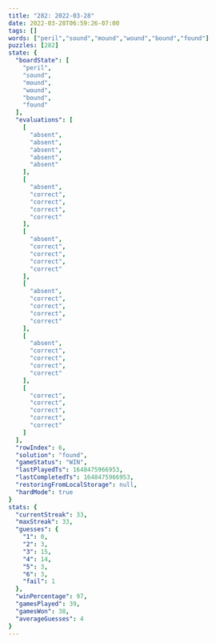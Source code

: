 ```yaml
---
title: "282: 2022-03-28"
date: 2022-03-28T06:59:26-07:00
tags: []
words: ["peril","sound","mound","wound","bound","found"]
puzzles: [282]
state: {
  "boardState": [
    "peril",
    "sound",
    "mound",
    "wound",
    "bound",
    "found"
  ],
  "evaluations": [
    [
      "absent",
      "absent",
      "absent",
      "absent",
      "absent"
    ],
    [
      "absent",
      "correct",
      "correct",
      "correct",
      "correct"
    ],
    [
      "absent",
      "correct",
      "correct",
      "correct",
      "correct"
    ],
    [
      "absent",
      "correct",
      "correct",
      "correct",
      "correct"
    ],
    [
      "absent",
      "correct",
      "correct",
      "correct",
      "correct"
    ],
    [
      "correct",
      "correct",
      "correct",
      "correct",
      "correct"
    ]
  ],
  "rowIndex": 6,
  "solution": "found",
  "gameStatus": "WIN",
  "lastPlayedTs": 1648475966953,
  "lastCompletedTs": 1648475966953,
  "restoringFromLocalStorage": null,
  "hardMode": true
}
stats: {
  "currentStreak": 33,
  "maxStreak": 33,
  "guesses": {
    "1": 0,
    "2": 3,
    "3": 15,
    "4": 14,
    "5": 3,
    "6": 3,
    "fail": 1
  },
  "winPercentage": 97,
  "gamesPlayed": 39,
  "gamesWon": 38,
  "averageGuesses": 4
}
---
```


<!-- more -->
